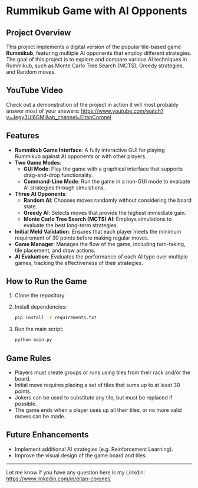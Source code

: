 # Rummikub Game with AI Opponents

## Project Overview

This project implements a digital version of the popular tile-based game **Rummikub**, featuring multiple AI opponents that employ different strategies. The goal of this project is to explore and compare various AI techniques in Rummikub, such as Monte Carlo Tree Search (MCTS), Greedy strategies, and Random moves.

## YouTube Video

Check out a demonstration of the project in action it will most probably answer most of your answers: https://www.youtube.com/watch?v=Jegy3UI6GMI&ab_channel=EitanCoronel

## Features

- **Rummikub Game Interface**: A fully interactive GUI for playing Rummikub against AI opponents or with other players.
- **Two Game Modes**:
  - **GUI Mode**: Play the game with a graphical interface that supports drag-and-drop functionality.
  - **Command-Line Mode**: Run the game in a non-GUI mode to evaluate AI strategies through simulations.
- **Three AI Opponents**:
  - **Random AI**: Chooses moves randomly without considering the board state.
  - **Greedy AI**: Selects moves that provide the highest immediate gain.
  - **Monte Carlo Tree Search (MCTS) AI**: Employs simulations to evaluate the best long-term strategies.
- **Initial Meld Validation**: Ensures that each player meets the minimum requirement of 30 points before making regular moves.
- **Game Manager**: Manages the flow of the game, including turn-taking, tile placement, and draw actions.
- **AI Evaluation**: Evaluates the performance of each AI type over multiple games, tracking the effectiveness of their strategies.

## How to Run the Game

1. Clone the repository

   
2. Install dependencies:
   ```bash
   pip install -r requirements.txt
   ```
3. Run the main script:
   ```bash
   python main.py
   ```

## Game Rules

- Players must create groups or runs using tiles from their rack and/or the board.
- Initial move requires placing a set of tiles that sums up to at least 30 points.
- Jokers can be used to substitute any tile, but must be replaced if possible.
- The game ends when a player uses up all their tiles, or no more valid moves can be made.

## Future Enhancements

- Implement additional AI strategies (e.g. Reinforcement Learning).
- Improve the visual design of the game board and tiles.




---

Let me know if you have any question here is my Linkdin: https://www.linkedin.com/in/eitan-coronel/
